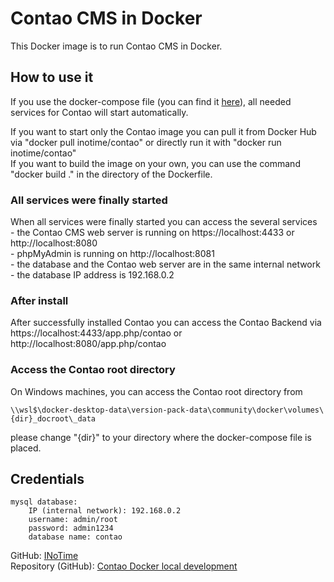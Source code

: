 <h1>Contao CMS in Docker</h1>
This Docker image is to run Contao CMS in Docker.

<h2>How to use it</h2>
If you use the docker-compose file (you can find it 
<a href="https://github.com/INoTime/contao-docker-local-development" target="_blank">here</a>), 
all needed services for Contao will start automatically.

If you want to start only the Contao image you can pull it from Docker 
Hub via "docker pull inotime/contao" or directly run it with 
"docker run inotime/contao"<br/>
If you want to build the image on your own, you can use the command 
"docker build ." in the directory of the Dockerfile.

<h3>All services were finally started</h3>
When all services were finally started you can access the several services<br/>
- the Contao CMS web server is running on https://localhost:4433 or 
http://localhost:8080<br/>
- phpMyAdmin is running on http://localhost:8081<br/>
- the database and the Contao web server are in the same internal network<br/>
- the database IP address is 192.168.0.2<br/>

<h3>After install</h3>
After successfully installed Contao you can access the Contao Backend via 
https://localhost:4433/app.php/contao or http://localhost:8080/app.php/contao

<h3>Access the Contao root directory</h3>
On Windows machines, you can access the Contao root directory from

    \\wsl$\docker-desktop-data\version-pack-data\community\docker\volumes\{dir}_docroot\_data
please change "{dir}" to your directory where the docker-compose file is placed.

<h2>Credentials</h2>

    mysql database:
        IP (internal network): 192.168.0.2
        username: admin/root
        password: admin1234
        database name: contao

GitHub: <a href="https://github.com/INoTime" target="_blank">INoTime</a> <br/>
Repository (GitHub): 
<a href="https://github.com/INoTime/contao-docker-local-development" target="_blank">Contao Docker local development</a>

